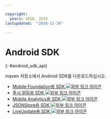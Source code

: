 ```yaml
---

copyright:
  years: 2018, 2019
lastupdated:  "2018-11-26"

---
```


#	Android SDK
{: #android_sdk_api}

maven 저장소에서 Android SDK를 다운로드하십시오.

* [Mobile Foundation용 SDK ![외부 링크 아이콘](../../icons/launch-glyph.svg "외부 링크 아이콘")](https://search.maven.org/search?q=a:ibmmobilefirstplatformfoundation)
* [푸시 알림용 SDK ![외부 링크 아이콘](../../icons/launch-glyph.svg "외부 링크 아이콘")](https://search.maven.org/search?q=a:ibmmobilefirstplatformfoundationpush)
* [Mobile Analytics용 SDK ![외부 링크 아이콘](../../icons/launch-glyph.svg "외부 링크 아이콘")](https://search.maven.org/search?q=a:ibmmobilefirstplatformfoundationanalytics)
* [JSONStore용 SDK ![외부 링크 아이콘](../../icons/launch-glyph.svg "외부 링크 아이콘")](https://search.maven.org/search?q=a:ibmmobilefirstplatformfoundationjsonstore)
* [LiveUpdate용 SDK ![외부 링크 아이콘](../../icons/launch-glyph.svg "외부 링크 아이콘")](https://search.maven.org/search?q=a:ibmmobilefirstplatformfoundationliveupdate)

